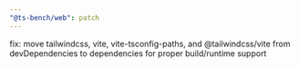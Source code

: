 ```yaml
---
"@ts-bench/web": patch
---
```


fix: move tailwindcss, vite, vite-tsconfig-paths, and @tailwindcss/vite from devDependencies to dependencies for proper build/runtime support
